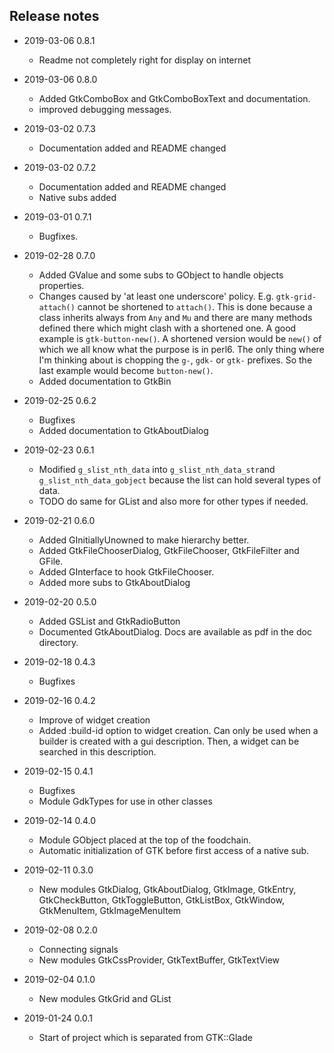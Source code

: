 ## Release notes

* 2019-03-06 0.8.1
  * Readme not completely right for display on internet

* 2019-03-06 0.8.0
  * Added GtkComboBox and GtkComboBoxText and documentation.
  * improved debugging messages.

* 2019-03-02 0.7.3
  * Documentation added and README changed

* 2019-03-02 0.7.2
  * Documentation added and README changed
  * Native subs added

* 2019-03-01 0.7.1
  * Bugfixes.

* 2019-02-28 0.7.0
  * Added GValue and some subs to GObject to handle objects properties.
  * Changes caused by 'at least one underscore' policy. E.g. `gtk-grid-attach()` cannot be shortened to `attach()`. This is done because a class inherits always from `Any` and `Mu` and there are many methods defined there which might clash with a shortened one. A good example is `gtk-button-new()`. A shortened version would be `new()` of which we all know what the purpose is in perl6. The only thing where I'm thinking about is chopping the `g-`, `gdk-` or `gtk-` prefixes. So the last example would become `button-new()`.
  * Added documentation to GtkBin

* 2019-02-25 0.6.2
  * Bugfixes
  * Added documentation to GtkAboutDialog

* 2019-02-23 0.6.1
  * Modified `g_slist_nth_data` into `g_slist_nth_data_str`and `g_slist_nth_data_gobject` because the list can hold several types of data.
  * TODO do same for GList and also more for other types if needed.

* 2019-02-21 0.6.0
  * Added GInitiallyUnowned to make hierarchy better.
  * Added GtkFileChooserDialog, GtkFileChooser, GtkFileFilter and GFile.
  * Added GInterface to hook GtkFileChooser.
  * Added more subs to GtkAboutDialog

* 2019-02-20 0.5.0
  * Added GSList and GtkRadioButton
  * Documented GtkAboutDialog. Docs are available as pdf in the doc directory.

* 2019-02-18 0.4.3
  * Bugfixes

* 2019-02-16 0.4.2
  * Improve of widget creation
  * Added :build-id option to widget creation. Can only be used when a builder is created with a gui description. Then, a widget can be searched in this description.

* 2019-02-15 0.4.1
  * Bugfixes
  * Module GdkTypes for use in other classes

* 2019-02-14 0.4.0
  * Module GObject placed at the top of the foodchain.
  * Automatic initialization of GTK before first access of a native sub.

* 2019-02-11 0.3.0
  * New modules GtkDialog, GtkAboutDialog, GtkImage, GtkEntry, GtkCheckButton, GtkToggleButton, GtkListBox, GtkWindow, GtkMenuItem, GtkImageMenuItem

* 2019-02-08 0.2.0
  * Connecting signals
  * New modules GtkCssProvider, GtkTextBuffer, GtkTextView

* 2019-02-04 0.1.0
  * New modules GtkGrid and GList

* 2019-01-24 0.0.1
  * Start of project which is separated from GTK::Glade
